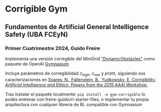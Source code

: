 # Corrigible Gym
## Fundamentos de Artificial General Intelligence Safety (UBA FCEyN)
### Primer Cuatrimestre 2024, Guido Freire

Implementa una versión corregible del MiniGrid ["DynamicObstacles"](https://github.com/Farama-Foundation/Minigrid/blob/master/minigrid/envs/dynamicobstacles.py) como paquete de OpenAI [Gymnasium](https://gymnasium.farama.org/)

Incluye parámetros de corregibilidad $c_{high}$, $c_{low}$ y $prsht$, siguiendo sus caracterizaciones en [Soares, N., Fallenstein, B., Yudkowsky, E. Corrigibility. *Artificial Intelligence and Ethics: Papers from the 2015 AAAI Workshop*.](https://cdn.aaai.org/ocs/ws/ws0067/10124-45900-1-PB.pdf)

Tras instalar el paquete localmente:
```pip install -e gym-corrigible``` lo podés entrenar con freire-guido/rl-starter-files, o implementar tu propia arquitectura con cualquier libreria de RL compatible con Gymnasium